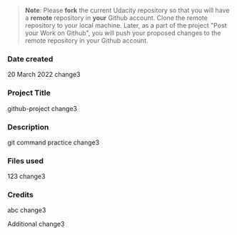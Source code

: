 >**Note**: Please **fork** the current Udacity repository so that you will have a **remote** repository in **your** Github account. Clone the remote repository to your local machine. Later, as a part of the project "Post your Work on Github", you will push your proposed changes to the remote repository in your Github account.

### Date created
20 March 2022 change3

### Project Title
github-project change3

### Description
git command practice change3

### Files used
123 change3

### Credits
abc change3

Additional change3

